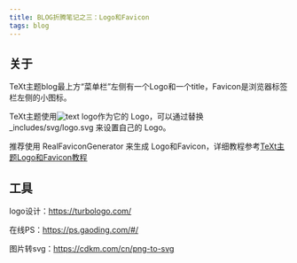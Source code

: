 ```yaml
---
title: BLOG折腾笔记之三：Logo和Favicon
tags: blog
---
```


## 关于
TeXt主题blog最上方“菜单栏”左侧有一个Logo和一个title，Favicon是浏览器标签栏左侧的小图标。

TeXt主题使用![text logo](https://noonafter.cn/assets/favicon-16x16.png)作为它的 Logo，可以通过替换 _includes/svg/logo.svg 来设置自己的 Logo。

推荐使用 RealFaviconGenerator 来生成 Logo和Favicon，详细教程参考[TeXt主题Logo和Favicon教程](https://kitian616.github.io/jekyll-TeXt-theme/docs/zh/logo-and-favicon)

## 工具
logo设计：<https://turbologo.com/>

在线PS：<https://ps.gaoding.com/#/>

图片转svg：<https://cdkm.com/cn/png-to-svg>
